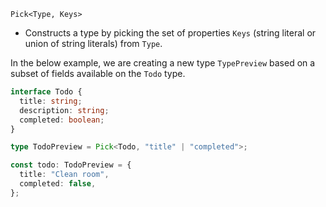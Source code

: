 
`Pick<Type, Keys>`
- Constructs a type by picking the set of properties `Keys` (string literal or union of string literals) from `Type`.

In the below example, we are creating a new type `TypePreview` based on a subset of fields available on the `Todo` type.
```ts
interface Todo {
  title: string;
  description: string;
  completed: boolean;
}

type TodoPreview = Pick<Todo, "title" | "completed">;

const todo: TodoPreview = {
  title: "Clean room",
  completed: false,
};
```
